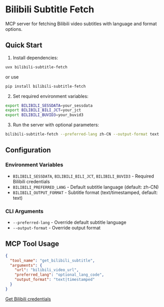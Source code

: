 # Bilibili Subtitle Fetch

MCP server for fetching Bilibili video subtitles with language and format options.

## Quick Start

1. Install dependencies:

```bash
uvx bilibili-subtitle-fetch
```

or use

```bash
pip install bilibili-subtitle-fetch
```

2. Set required environment variables:

```bash
export BILIBILI_SESSDATA=your_sessdata
export BILIBILI_BILI_JCT=your_jct 
export BILIBILI_BUVID3=your_buvid3
```

3. Run the server with optional parameters:

```bash
bilibili-subtitle-fetch --preferred-lang zh-CN --output-format text
```

## Configuration

### Environment Variables

- `BILIBILI_SESSDATA`, `BILIBILI_BILI_JCT`, `BILIBILI_BUVID3` - Required Bilibili credentials
- `BILIBILI_PREFERRED_LANG` - Default subtitle language (default: zh-CN)
- `BILIBILI_OUTPUT_FORMAT` - Subtitle format (text/timestamped, default: text)

### CLI Arguments

- `--preferred-lang` - Override default subtitle language
- `--output-format` - Override output format

## MCP Tool Usage

```json
{
  "tool_name": "get_bilibili_subtitle",
  "arguments": {
    "url": "bilibili_video_url",
    "preferred_lang": "optional_lang_code", 
    "output_format": "text|timestamped"
  }
}
```

[Get Bilibili credentials](https://nemo2011.github.io/bilibili-api/#/get-credential.md)
